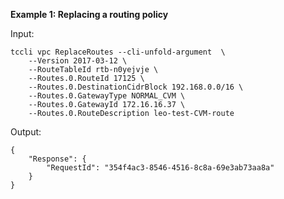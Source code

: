 **Example 1: Replacing a routing policy**



Input: 

```
tccli vpc ReplaceRoutes --cli-unfold-argument  \
    --Version 2017-03-12 \
    --RouteTableId rtb-n0yejvje \
    --Routes.0.RouteId 17125 \
    --Routes.0.DestinationCidrBlock 192.168.0.0/16 \
    --Routes.0.GatewayType NORMAL_CVM \
    --Routes.0.GatewayId 172.16.16.37 \
    --Routes.0.RouteDescription leo-test-CVM-route
```

Output: 
```
{
    "Response": {
        "RequestId": "354f4ac3-8546-4516-8c8a-69e3ab73aa8a"
    }
}
```

